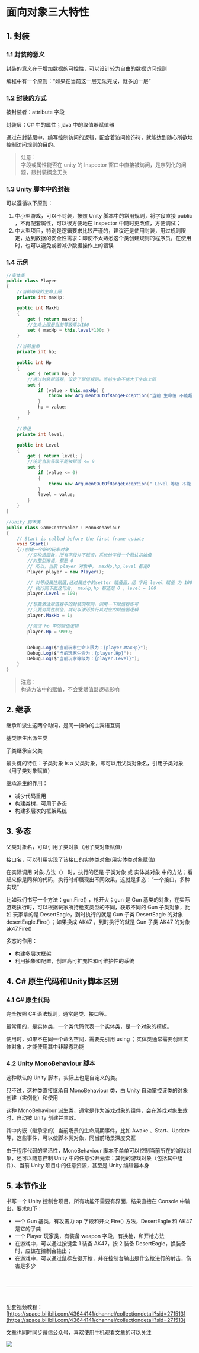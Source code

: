# 面向对象三大特性

## 1. 封装

### 1.1 封装的意义

封装的意义在于增加数据的可控性，可以设计较为自由的数据访问规则

编程中有一个原则：“如果在当前这一层无法完成，就多加一层”

### 1.2 封装的方式

被封装者：attribute 字段

封装层：C# 中的属性；java 中的取值器赋值器

通过在封装层中，编写控制访问的逻辑，配合着访问修饰符，就能达到随心所欲地控制访问规则的目的。

> 注意：  
> 字段或属性能否在 unity 的 Inspector 窗口中直接被访问，是序列化的问题，跟封装概念无关

### 1.3 Unity 脚本中的封装

可以遵循以下原则：

1. 中小型游戏，可以不封装，按照 Unity 脚本中的常用规则，将字段直接 public ，不再配套属性，可以很方便地在 Inspector 中随时更改值，方便调试；
2. 中大型项目，特别是逻辑要求比较严谨的，建议还是使用封装，用过规则限定，达到数据的安全性需求：即使不太熟悉这个类创建规则的程序员，在使用时，也可以避免或者减少数据操作上的错误

### 1.4 示例

``` C#
//实体类
public class Player
{
    //当前等级的生命上限
    private int maxHp;

    public int MaxHp
    {
        get { return maxHp; }
        //生命上限是当前等级乘以100
        set { maxHp = this.level*100; }
    }

    //当前生命
    private int hp;

    public int Hp
    {
        get { return hp; }
        //通过封装赋值器，设定了赋值规则，当前生命不能大于生命上限
        set {
            if (value > this.maxHp) { 
                throw new ArgumentOutOfRangeException("当前 生命值 不能超过生命上限！");
            }
            hp = value;
        }
    }

    //等级
    private int level;

    public int Level
    {
        get { return level; }
        //设定当前等级不能被赋值 <= 0 
        set {
            if (value <= 0)
            {
                throw new ArgumentOutOfRangeException(" Level 等级 不能 <= 0 !!!");
            }
            level = value; 
        }
    }
}

//Unity 脚本类
public class GameControoler : MonoBehaviour
{
    // Start is called before the first frame update
    void Start()
    {//创建一个新的玩家对象
        //空构造函数，所有字段并不赋值，系统给字段一个默认初始值
        //对整型来说，都是 0 
        // 所以，当前 player 对象中， maxHp,hp,level 都是0
        Player player = new Player();

        // 对等级属性赋值,通过属性中的setter 赋值器，给 字段 level 赋值 为 100
        // 执行完下面这句后， maxHp,hp 都还是 0 ，level = 100
        player.Level = 100;

        //想要激活赋值器中的封装的规则，调用一下赋值器即可
        //只要对属性赋值，就可以激活执行其对应的赋值器逻辑
        player.MaxHp = 1;

        //测试 hp 中的赋值逻辑
        player.Hp = 9999;


        Debug.Log($"当前玩家生命上限为：{player.MaxHp}");
        Debug.Log($"当前玩家生命为：{player.Hp}");
        Debug.Log($"当前玩家等级为：{player.Level}");
    }
}
```

> 注意：  
> 构造方法中的赋值，不会受赋值器逻辑影响

## 2. 继承

继承和派生这两个动词，是同一操作的主宾语互调

基类培生出派生类

子类继承自父类

最关键的特性：子类对象 is a 父类对象，即可以用父类对象名，引用子类对象（用子类对象赋值）

继承派生的作用：  

* 减少代码重用
* 构建类树，可用于多态
* 构建多层次的框架系统

## 3. 多态

父类对象名，可以引用子类对象（用子类对象赋值）

接口名，可以引用实现了该接口的实体类对象(用实体类对象赋值)

在实际调用 对象.方法（） 时，执行的还是 子类对象 或 实体类对象 中的方法；看起来像是同样的代码，执行时却展现出不同效果，这就是多态：“一个接口，多种实现”

比如我们书写一个方法：gun.Fire() ，枪开火；gun 是 Gun 基类的对象，在实际游戏执行时，可以根据玩家所持枪支类型的不同，获取不同的 Gun 子类对象，比如 玩家拿的是 DesertEagle，到时执行的就是 Gun 子类 DesertEagle 的对象 desertEagle.Fire() ；如果换成 AK47 ，到时执行的就是 Gun 子类  AK47 的对象 ak47.Fire() 

多态的作用：

* 构建多层次框架
* 利用抽象和配置，创建高可扩充性和可维护性的系统

## 4. C# 原生代码和Unity脚本区别

### 4.1 C# 原生代码

完全按照 C# 语法规则，通常是类、接口等。

最常用的，是实体类，一个类代码代表一个实体类，是一个对象的模板。

使用时，如果不在同一个命名空间，需要先引用 using ；实体类通常需要创建实体对象，才能使用其中非静态功能

### 4.2 Unity MonoBehaviour 脚本

这种默认的 Unity 脚本，实际上也是自定义的类。

只不过，这种类直接继承自 MonoBehaviour 类，由 Unity 自动掌控该类的对象创建（实例化）和使用

这种 MonoBehaviour 派生类，通常是作为游戏对象的组件，会在游戏对象生效时，自动被 Unity 创建并生效。

其中内嵌（继承来的）当前场景的生命周期事件，比如 Awake 、Start、Update 等，这些事件，可以使脚本类对象，同当前场景深度交互

由于程序代码的灵活性，MonoBehaviour 脚本不单单可以控制当前所在的游戏对象，还可以随意控制 Unity 中的任意公开元素：其他的游戏对象（包括其中组件）、当前 Unity 项目中的任意资源，甚至是 Unity 编辑器本身

## 5. 本节作业

书写一个 Unity 控制台项目，所有功能不需要有界面，结果直接在 Console 中输出，要求如下：
* 一个 Gun 基类，有攻击力 ap 字段和开火 Fire() 方法，DesertEagle 和  AK47 是它的子类
* 一个 Player 玩家类，有装备 weapon 字段，有换枪，和开枪方法
* 在游戏中，可以通过按键盘 1 装备 AK47，按 2 装备 DesertEagle，换装备时，应该在控制台输出；
* 在游戏中，可以通过鼠标左键开枪，并在控制台输出是什么枪进行的射击，伤害是多少

<br>
<hr>
<br>

配套视频教程：
[https://space.bilibili.com/43644141/channel/collectiondetail?sid=271513](https://space.bilibili.com/43644141/channel/collectiondetail?sid=271513)

文章也同时同步微信公众号，喜欢使用手机观看文章的可以关注

![](../../../imgs/微信公众号二维码.jpg)
